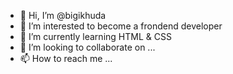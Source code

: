 - 👋 Hi, I’m @bigikhuda
- 👀 I’m interested to become a frondend developer
- 🌱 I’m currently learning HTML & CSS
- 💞️ I’m looking to collaborate on ...
- 📫 How to reach me ...

<!---
bigikhuda/bigikhuda is a ✨ special ✨ repository because its `README.md` (this file) appears on your GitHub profile.
You can click the Preview link to take a look at your changes.
--->
